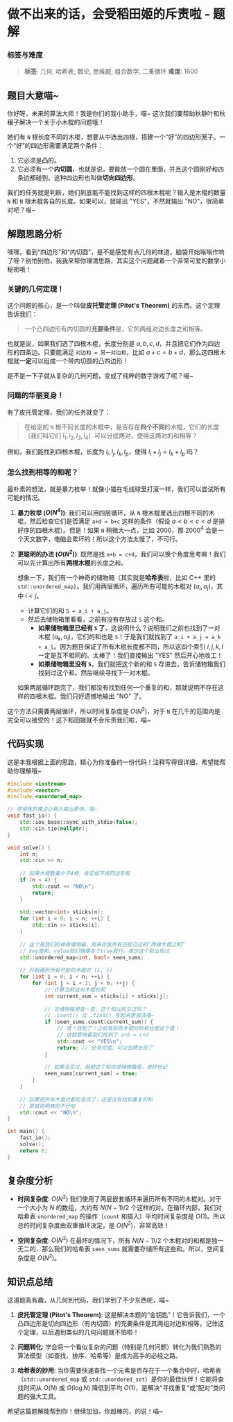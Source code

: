 # 做不出来的话，会受稻田姬的斥责啦 - 题解

### 标签与难度
> **标签**: 几何, 哈希表, 数论, 思维题, 组合数学, 二重循环
> **难度**: 1600

## 题目大意喵~

你好呀，未来的算法大师！我是你们的我小助手，喵~ 这次我们要帮助秋静叶和秋穰子解决一个关于小木棍的问题哦！

她们有 `N` 根长度不同的木棍，想要从中选出四根，搭建一个“好”的四边形笼子。一个“好”的四边形需要满足两个条件：
1.  它必须是**凸**的。
2.  它必须有一个**内切圆**，也就是说，要能放一个圆在里面，并且这个圆刚好和四条边都碰到。这种四边形也叫做**切向四边形**。

我们的任务就是判断，她们到底能不能找到这样的四根木棍呢？输入是木棍的数量 `N` 和 `N` 根木棍各自的长度。如果可以，就输出 "YES"，不然就输出 "NO"，很简单对吧？喵~

## 解题思路分析

嘿嘿，看到“四边形”和“内切圆”，是不是感觉有点几何的味道，脑袋开始嗡嗡作响了呀？别怕别怕，我我来帮你理清思路，其实这个问题藏着一个非常可爱的数学小秘密哦！

### 关键的几何定理！

这个问题的核心，是一个叫做**皮托管定理 (Pitot's Theorem)** 的东西。这个定理告诉我们：

> 一个凸四边形有内切圆的**充要条件**是，它的两组对边长度之和相等。

也就是说，如果我们选了四根木棍，长度分别是 $a, b, c, d$，并且把它们作为四边形的四条边。只要能满足 `对边和 = 另一对边和`，比如 $a + c = b + d$，那么这四根木棍就**一定**可以组成一个带内切圆的凸四边形！

是不是一下子就从复杂的几何问题，变成了纯粹的数字游戏了呢？喵~

### 问题的华丽变身！

有了皮托管定理，我们的任务就变了：

> 在给定的 `N` 根不同长度的木棍中，是否存在**四个不同**的木棍，它们的长度（我们叫它们 $l_1, l_2, l_3, l_4$）可以分成两对，使得这两对的和相等？

例如，我们能找到四根木棍，长度为 $l_i, l_j, l_k, l_p$，使得 $l_i + l_j = l_k + l_p$ 吗？

### 怎么找到相等的和呢？

最朴素的想法，就是暴力枚举！就像小猫在毛线球里打滚一样，我们可以尝试所有可能的情况。

1.  **暴力枚举 ($O(N^4)$)**:
    我们可以用四层循环，从 `N` 根木棍里选出四根不同的木棍，然后检查它们是否满足 `a+d = b+c` 这样的条件（假设 $a<b<c<d$ 是排好序的四根木棍）。但是！如果 `N` 稍微大一点，比如 2000，那 $2000^4$ 会是一个天文数字，电脑会累坏的！所以这个方法太慢了，不可行。

2.  **更聪明的办法 ($O(N^2)$)**:
    既然是找 `a+b = c+d`，我们可以换个角度思考嘛！我们可以先计算出所有**两根木棍**的长度之和。

    想象一下，我们有一个神奇的储物箱（其实就是**哈希表**啦，比如 C++ 里的 `std::unordered_map`）。我们用两层循环，遍历所有可能的木棍对 $(a_i, a_j)$，其中 $i < j$。

    -   计算它们的和 `S = a_i + a_j`。
    -   然后去储物箱里看看，之前有没有存放过 `S` 这个和。
        -   **如果储物箱里已经有 `S` 了**，这说明什么？说明我们之前也找到了一对木棍 $(a_k, a_l)$，它们的和也是 `S`！于是我们就找到了 `a_i + a_j = a_k + a_l`。因为题目保证了所有木棍长度都不同，所以这四个索引 $i, j, k, l$ 一定是互不相同的。太棒了！我们直接输出 "YES" 然后开心地收工！
        -   **如果储物箱里没有 `S`**，我们就把这个新的和 `S` 存进去，告诉储物箱我们找到过这个和。然后继续寻找下一对木棍。

    如果两层循环跑完了，我们都没有找到任何一个重复的和，那就说明不存在这样的四根木棍。我们只好遗憾地输出 "NO" 了。

这个方法只需要两层循环，所以时间复杂度是 $O(N^2)$，对于 `N` 在几千的范围内是完全可以接受的！这下稻田姬就不会斥责我们啦，喵~

## 代码实现

这是本我根据上面的思路，精心为你准备的一份代码！注释写得很详细，希望能帮助你理解哦~

```cpp
#include <iostream>
#include <vector>
#include <unordered_map>

// 使用我的魔法让输入输出更快，喵~
void fast_io() {
    std::ios_base::sync_with_stdio(false);
    std::cin.tie(nullptr);
}

void solve() {
    int n;
    std::cin >> n;
    
    // 如果木棍数量少于4根，肯定组不成四边形啦
    if (n < 4) {
        std::cout << "NO\n";
        return;
    }
    
    std::vector<int> sticks(n);
    for (int i = 0; i < n; ++i) {
        std::cin >> sticks[i];
    }
    
    // 这个是我们的神奇储物箱，用来存放所有已经见过的“两根木棍之和”
    // key是和，value我们随便存个true就行，表示这个和出现过
    std::unordered_map<int, bool> seen_sums;
    
    // 开始遍历所有可能的木棍对 (i, j)
    for (int i = 0; i < n; ++i) {
        for (int j = i + 1; j < n; ++j) {
            // 计算当前这对木棍的和
            int current_sum = sticks[i] + sticks[j];
            
            // 去储物箱里查一查，这个和以前见过吗？
            // .count() 比 .find() 写起来更简洁喵~
            if (seen_sums.count(current_sum)) {
                // 哇！找到了！之前有别的木棍对的和也是这个值！
                // 这就意味着我们找到了 a+b = c+d
                std::cout << "YES\n";
                return; // 任务完成，可以去晒太阳了
            }
            
            // 如果没见过，就把这个和存进储物箱里，做好标记
            seen_sums[current_sum] = true;
        }
    }
    
    // 如果把所有木棍对都检查完了，还是没有找到重复的和
    // 那就说明真的不行啦
    std::cout << "NO\n";
}

int main() {
    fast_io();
    solve();
    return 0;
}
```

## 复杂度分析

-   **时间复杂度**: $O(N^2)$
    我们使用了两层嵌套循环来遍历所有不同的木棍对。对于一个大小为 $N$ 的数组，大约有 $N(N-1)/2$ 个这样的对。在循环内部，我们对哈希表 `unordered_map` 的操作（`count` 和插入）平均时间复杂度是 $O(1)$。所以总的时间复杂度由双重循环决定，是 $O(N^2)$，非常高效！

-   **空间复杂度**: $O(N^2)$
    在最坏的情况下，所有 $N(N-1)/2$ 个木棍对的和都是独一无二的，那么我们的哈希表 `seen_sums` 就需要存储所有这些和。所以，空间复杂度是 $O(N^2)$。

## 知识点总结

这道题真有趣，从几何到代码，我们学到了不少东西呢，喵~

1.  **皮托管定理 (Pitot's Theorem)**: 这是解决本题的“金钥匙”！它告诉我们，一个凸四边形是切向四边形（有内切圆）的充要条件是其两组对边和相等。记住这个定理，以后遇到类似的几何问题就不怕啦！

2.  **问题转化**: 学会将一个看似复杂的问题（特别是几何问题）转化为我们熟悉的算法模型（如查找、排序、哈希等）是成为高手的必经之路。

3.  **哈希表的妙用**: 当你需要快速查找一个元素是否存在于一个集合中时，哈希表（`std::unordered_map` 或 `std::unordered_set`）是你的最佳伙伴！它能将查找时间从 $O(N)$ 或 $O(\log N)$ 降低到平均 $O(1)$，是解决“寻找重复”或“配对”类问题的强大工具。

希望这篇题解能帮到你！继续加油，你超棒的，的说！喵~